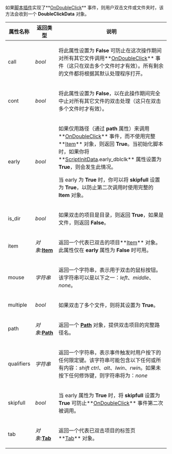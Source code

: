 如果[脚本插件](/Manual/scripting/script_add-ins/README.zh.md)实现了**[OnDoubleClick](../scripting_events/ondoubleclick.zh.md)** 事件，则用户双击文件或文件夹时，该方法会收到一个 **DoubleClickData** 对象。

<table>
<thead><tr><th>
属性名称</th><th>
返回类型</th><th>
说明
</th></tr></thead><tbody><tr><td>
call</td><td>

*bool*</td><td>

将此属性设置为 **False** 可防止在这次操作期间对所有其它文件调用**[OnDoubleClick](../scripting_events/ondoubleclick.zh.md)** 事件（这只在双击多个文件时才有效）。所有剩余的文件都将根据其默认处理程序打开。
</td></tr><tr><td>
cont</td><td>

*bool*</td><td>

将此属性设置为 **False**，以在此操作期间完全中止对所有其它文件的双击处理（这只在双击多个文件时才有效）。
</td></tr><tr><td>
early</td><td>

*bool*</td><td>

如果仅用路径（通过 **path** 属性）来调用**[OnDoubleClick](../scripting_events/ondoubleclick.zh.md)** 事件，而不使用完整**[Item](item.zh.md)** 对象，则返回 **True**。当初始化脚本时，如果你将**[ScriptInitData](scriptinitdata.zh.md).early_dblclk** 属性设置为 **True**，则会发生此情况。

当 early 为 **True** 时，你可以将 **skipfull** 设置为 **True**，以防止第二次调用时使用完整的 **Item** 对象。
</td></tr><tr><td>
is_dir</td><td>

*bool*</td><td>

如果双击的项目是目录，则返回 **True**，如果是文件，则返回 **False**。
</td></tr><tr><td>
item</td><td>

*对象:***[Item](item.zh.md)**</td><td>

返回一个代表已双击的项目**[Item](item.zh.md)** 对象。此属性仅在 **early** 属性为 **False** 时可用。
</td></tr><tr><td>
mouse</td><td>

*字符串*</td><td>

返回一个字符串，表示用于双击的鼠标按钮。该字符串可以是以下之一：*left*、*middle*、*none*。
</td></tr><tr><td>
multiple</td><td>

*bool*</td><td>

如果双击了多个文件，则将其设置为 **True**。
</td></tr><tr><td>
path</td><td>

*对象:***[Path](path.zh.md)**</td><td>

返回一个 **[Path](path.zh.md)** 对象，提供双击项目的完整路径名。
</td></tr><tr><td>
qualifiers</td><td>

*字符串*</td><td>

返回一个字符串，表示事件触发时用户按下的任何限定键。该字符串可能包含以下任何或所有内容：*shift* *ctrl*、*alt*、*lwin*、*rwin*。如果未按下任何修饰键，则字符串将为：*none*
</td></tr><tr><td>
skipfull</td><td>

*bool*</td><td>

当 early 属性为 **True** 时，将 **skipfull** 设置为 **True** 可防止**[OnDoubleClick](../scripting_events/ondoubleclick.zh.md)** 事件第二次被调用。
</td></tr><tr><td>
tab</td><td>

*对象:***[Tab](tab.zh.md)**</td><td>

返回一个代表已双击项目的标签页**[Tab](tab.zh.md)** 对象。
</td></tr></tbody>
</table>